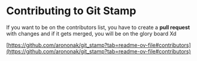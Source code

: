 # Contributing to Git Stamp

If you want to be on the contributors list, you have to create a **pull request** with changes and if it gets merged, you will be on the glory board Xd

[https://github.com/arononak/git_stamp?tab=readme-ov-file#contributors](https://github.com/arononak/git_stamp?tab=readme-ov-file#contributors)
